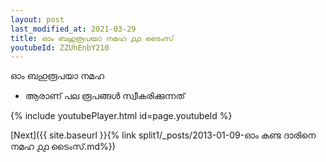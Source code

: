 ```yaml
---
layout: post
last_modified_at: 2021-03-29
title: ഓം ബഹുരൂപയാ നമഹ ൧൧ ടൈംസ്
youtubeId: ZZUhEnbY210
---
```

 
 
 ഓം ബഹുരൂപയാ നമഹ 
 
 -  ആരാണ് പല രൂപങ്ങൾ സ്വീകരിക്കുന്നത് 
 
  
 
  
 
 
 
 
 
 


{% include youtubePlayer.html id=page.youtubeId %}
 
[Next]({{ site.baseurl }}{% link  split1/_posts/2013-01-09-ഓം കണ്ട ദാരിനെ നമഹ ൧൧ ടൈംസ്.md%})
 
